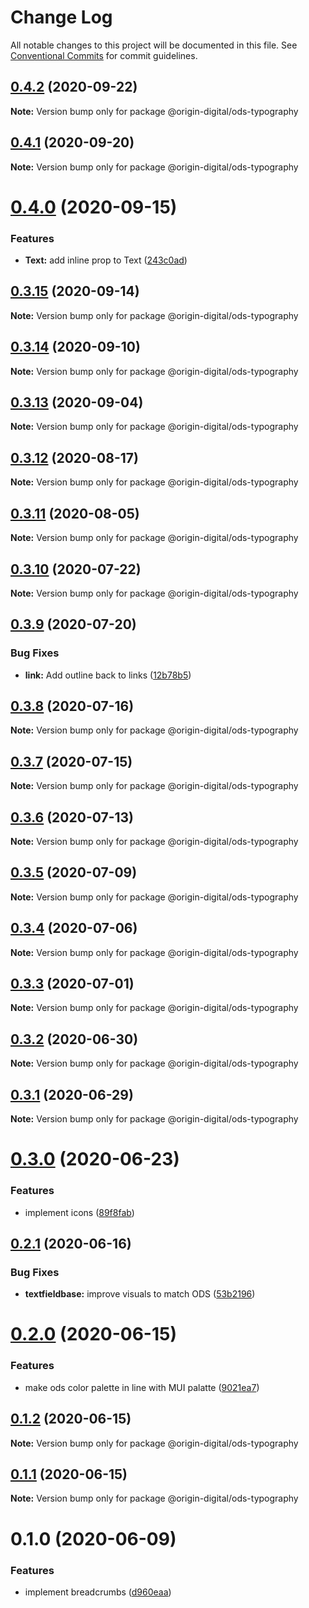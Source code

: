 # Change Log

All notable changes to this project will be documented in this file.
See [Conventional Commits](https://conventionalcommits.org) for commit guidelines.

## [0.4.2](https://bitbucket.orgn.io/od/origin-ui/compare/@origin-digital/ods-typography@0.4.1...@origin-digital/ods-typography@0.4.2) (2020-09-22)

**Note:** Version bump only for package @origin-digital/ods-typography





## [0.4.1](https://bitbucket.orgn.io/od/origin-ui/compare/@origin-digital/ods-typography@0.4.0...@origin-digital/ods-typography@0.4.1) (2020-09-20)

**Note:** Version bump only for package @origin-digital/ods-typography





# [0.4.0](https://bitbucket.orgn.io/od/origin-ui/compare/@origin-digital/ods-typography@0.3.15...@origin-digital/ods-typography@0.4.0) (2020-09-15)


### Features

* **Text:** add inline prop to Text ([243c0ad](https://bitbucket.orgn.io/od/origin-ui/commits/243c0ad8eeb625f915f4aaa3e04d35b31d2b54da))





## [0.3.15](https://bitbucket.orgn.io/od/origin-ui/compare/@origin-digital/ods-typography@0.3.14...@origin-digital/ods-typography@0.3.15) (2020-09-14)

**Note:** Version bump only for package @origin-digital/ods-typography





## [0.3.14](https://bitbucket.orgn.io/od/origin-ui/compare/@origin-digital/ods-typography@0.3.13...@origin-digital/ods-typography@0.3.14) (2020-09-10)

**Note:** Version bump only for package @origin-digital/ods-typography





## [0.3.13](https://bitbucket.orgn.io/od/origin-ui/compare/@origin-digital/ods-typography@0.3.12...@origin-digital/ods-typography@0.3.13) (2020-09-04)

**Note:** Version bump only for package @origin-digital/ods-typography





## [0.3.12](https://bitbucket.orgn.io/od/origin-ui/compare/@origin-digital/ods-typography@0.3.11...@origin-digital/ods-typography@0.3.12) (2020-08-17)

**Note:** Version bump only for package @origin-digital/ods-typography





## [0.3.11](https://bitbucket.orgn.io/od/origin-ui/compare/@origin-digital/ods-typography@0.3.10...@origin-digital/ods-typography@0.3.11) (2020-08-05)

**Note:** Version bump only for package @origin-digital/ods-typography





## [0.3.10](https://bitbucket.orgn.io/od/origin-ui/compare/@origin-digital/ods-typography@0.3.9...@origin-digital/ods-typography@0.3.10) (2020-07-22)

**Note:** Version bump only for package @origin-digital/ods-typography





## [0.3.9](https://bitbucket.orgn.io/od/origin-ui/compare/@origin-digital/ods-typography@0.3.8...@origin-digital/ods-typography@0.3.9) (2020-07-20)


### Bug Fixes

* **link:** Add outline back to links ([12b78b5](https://bitbucket.orgn.io/od/origin-ui/commits/12b78b5972ef49cb3d7aa1befc4afb2cc192e95c))





## [0.3.8](https://bitbucket.orgn.io/od/origin-ui/compare/@origin-digital/ods-typography@0.3.7...@origin-digital/ods-typography@0.3.8) (2020-07-16)

**Note:** Version bump only for package @origin-digital/ods-typography





## [0.3.7](https://bitbucket.orgn.io/od/origin-ui/compare/@origin-digital/ods-typography@0.3.6...@origin-digital/ods-typography@0.3.7) (2020-07-15)

**Note:** Version bump only for package @origin-digital/ods-typography





## [0.3.6](https://bitbucket.orgn.io/od/origin-ui/compare/@origin-digital/ods-typography@0.3.5...@origin-digital/ods-typography@0.3.6) (2020-07-13)

**Note:** Version bump only for package @origin-digital/ods-typography





## [0.3.5](https://bitbucket.orgn.io/od/origin-ui/compare/@origin-digital/ods-typography@0.3.4...@origin-digital/ods-typography@0.3.5) (2020-07-09)

**Note:** Version bump only for package @origin-digital/ods-typography





## [0.3.4](https://bitbucket.orgn.io/od/origin-ui/compare/@origin-digital/ods-typography@0.3.3...@origin-digital/ods-typography@0.3.4) (2020-07-06)

**Note:** Version bump only for package @origin-digital/ods-typography





## [0.3.3](https://bitbucket.orgn.io/od/origin-ui/compare/@origin-digital/ods-typography@0.3.2...@origin-digital/ods-typography@0.3.3) (2020-07-01)

**Note:** Version bump only for package @origin-digital/ods-typography





## [0.3.2](https://bitbucket.orgn.io/od/origin-ui/compare/@origin-digital/ods-typography@0.3.1...@origin-digital/ods-typography@0.3.2) (2020-06-30)

**Note:** Version bump only for package @origin-digital/ods-typography





## [0.3.1](https://bitbucket.orgn.io/od/origin-ui/compare/@origin-digital/ods-typography@0.3.0...@origin-digital/ods-typography@0.3.1) (2020-06-29)

**Note:** Version bump only for package @origin-digital/ods-typography





# [0.3.0](https://bitbucket.orgn.io/od/origin-ui/compare/@origin-digital/ods-typography@0.2.1...@origin-digital/ods-typography@0.3.0) (2020-06-23)


### Features

* implement icons ([89f8fab](https://bitbucket.orgn.io/od/origin-ui/commits/89f8fabe0e8ee79a0efd58d835281285845feca5))





## [0.2.1](https://bitbucket.orgn.io/od/origin-ui/compare/@origin-digital/ods-typography@0.2.0...@origin-digital/ods-typography@0.2.1) (2020-06-16)


### Bug Fixes

* **textfieldbase:** improve visuals to match ODS ([53b2196](https://bitbucket.orgn.io/od/origin-ui/commits/53b2196717abfc954745ae75315f908612efb363))





# [0.2.0](https://bitbucket.orgn.io/od/origin-ui/compare/@origin-digital/ods-typography@0.1.2...@origin-digital/ods-typography@0.2.0) (2020-06-15)


### Features

* make ods color palette in line with MUI palatte ([9021ea7](https://bitbucket.orgn.io/od/origin-ui/commits/9021ea78f6db01e14d8367772599b05be67e776c))





## [0.1.2](https://bitbucket.orgn.io/od/origin-ui/compare/@origin-digital/ods-typography@0.1.1...@origin-digital/ods-typography@0.1.2) (2020-06-15)

**Note:** Version bump only for package @origin-digital/ods-typography





## [0.1.1](https://bitbucket.orgn.io/od/origin-ui/compare/@origin-digital/ods-typography@0.1.0...@origin-digital/ods-typography@0.1.1) (2020-06-15)

**Note:** Version bump only for package @origin-digital/ods-typography





# 0.1.0 (2020-06-09)


### Features

* implement breadcrumbs ([d960eaa](https://bitbucket.orgn.io/od/origin-ui/commits/d960eaa443b568a1543ae6298f7de3a68943b5a3))
